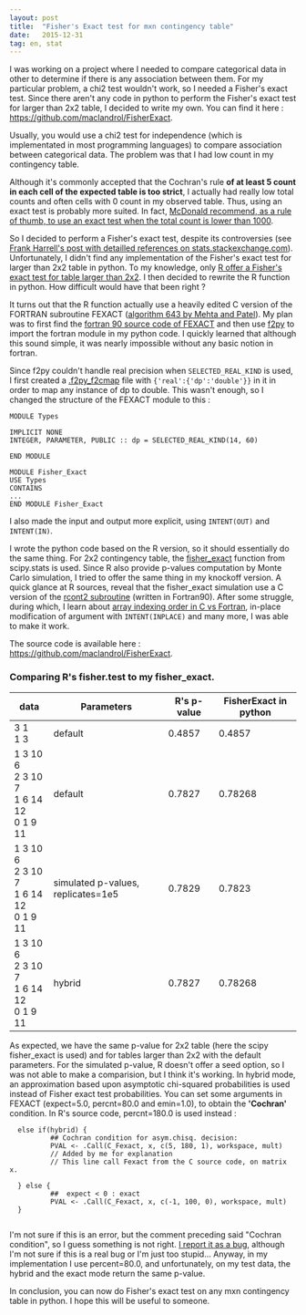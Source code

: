 ```yaml
---
layout: post
title:  "Fisher's Exact test for mxn contingency table"
date:   2015-12-31
tag: en, stat
---
```



I was working on a project where I needed to compare categorical data in other to determine if there is any association between them. For my particular problem, a chi2 test wouldn't work, so I needed a Fisher's exact test. Since there aren't any code in python to perform the Fisher's exact test for larger than 2x2 table, I decided to write my own. You can find it here : https://github.com/maclandrol/FisherExact.
<!--more-->
Usually, you would use a chi2 test for independence (which is implementated in most programming languages) to compare association between categorical data. The problem was that I had low count in my contingency table.

Although it's commonly accepted that the Cochran's rule **of at least 5 count in each cell of the expected table is too strict**, I actually had really low total counts and often cells with 0 count in my observed table. Thus, using an exact test is probably more suited. In fact, [McDonald recommend, as a rule of thumb, to use an exact test when the total count is lower than 1000](http://www.biostathandbook.com/small.html). 

So I decided to perform a Fisher's exact test, despite its controversies (see [Frank Harrell's post with detailled references on stats.stackexchange.com](http://stats.stackexchange.com/questions/14226/given-the-power-of-computers-these-days-is-there-ever-a-reason-to-do-a-chi-squa/14230#14230)). Unfortunately, I didn't find any implementation of the Fisher's exact test for larger than 2x2 table in python. To my knowledge, only [R offer a Fisher's exact test for table larger than 2x2](https://stat.ethz.ch/R-manual/R-devel/library/stats/html/fisher.test.html). I then decided to rewrite the R function in python. How difficult would have that been right ?

It turns out that the R function actually use a heavily edited C version of the FORTRAN subroutine FEXACT ([algorithm 643 by Mehta and Patel](http://dl.acm.org/citation.cfm?id=214326&picked=formats&preflayout=tabs)). My plan was to first find the [fortran 90 source code of FEXACT](http://jblevins.org/mirror/amiller/) and then use [f2py](http://docs.scipy.org/doc/numpy-dev/f2py/) to import the fortran module in my python code. I quickly learned that although this sound simple, it was nearly impossible without any basic notion in fortran. 

Since f2py couldn't handle real precision when ```SELECTED_REAL_KIND``` is used, I first created a [.f2py_f2cmap](https://sysbio.ioc.ee/projects/f2py2e/FAQ.html#q-what-if-fortran-90-code-uses-type-spec-kind-kind) file with ```{'real':{'dp':'double'}}``` in it in order to map any instance of dp to double. This wasn't enough, so I changed the structure of the FEXACT module to this :

```
MODULE Types

IMPLICIT NONE
INTEGER, PARAMETER, PUBLIC :: dp = SELECTED_REAL_KIND(14, 60)

END MODULE

MODULE Fisher_Exact
USE Types
CONTAINS
...
END MODULE Fisher_Exact

```

I also made the input and output more explicit, using ```INTENT(OUT)``` and ```INTENT(IN)```.

I wrote the python code based on the R version, so it should essentially do the same thing. For 2x2 contingency  table, the [fisher_exact](http://docs.scipy.org/doc/scipy-0.16.0/reference/generated/scipy.stats.fisher_exact.html) function from scipy.stats is used. Since R also provide p-values computation by Monte Carlo simulation, I tried to offer the same thing in my knockoff version. A quick glance at R sources, reveal that the fisher_exact simulation use a C version of the [rcont2 subroutine](http://people.sc.fsu.edu/~jburkardt/f_src/asa159/asa159.html) (written in Fortran90). After some struggle, during which, I learn about [array indexing order in C vs Fortran](http://docs.scipy.org/doc/numpy-1.10.0/reference/internals.html#multidimensional-array-indexing-order-issues), in-place modification of argument with ```INTENT(INPLACE)``` and many more, I was able to make it work. 

The source code is available here : https://github.com/maclandrol/FisherExact.

### Comparing R's fisher.test to my fisher_exact.

<table>
  <thead>
    <tr>
      <th>data</th>
      <th>Parameters</th>
      <th>R's p-value</th>
      <th>FisherExact in python</th>
    </tr>
  </thead>
  <tbody>
    <tr>
      <td>
      	3  1<br>
      	1  3
      </td>
      <td>default</td>
      <td>0.4857</td>
      <td>0.4857</td>
    </tr>
    <tr>
      <td>
      	1    3   10    6<br>
		2    3   10    7<br>
		1    6   14   12<br>
	    0    1    9   11
      </td>
      <td>
      	default
      </td>
      <td>
      0.7827
      </td>
      <td>
      0.78268
      </td>
    </tr>
     <tr>
      <td>
      	1    3   10    6<br>
		2    3   10    7<br>
		1    6   14   12<br>
	    0    1    9   11
      </td>
      <td>
      	simulated p-values, replicates=1e5
      </td>
      <td>
      0.7829
      </td>
      <td>
      0.7823
      </td>
    </tr>
         <tr>
      <td>
      	1    3   10    6<br>
		2    3   10    7<br>
		1    6   14   12<br>
	    0    1    9   11
      </td>
      <td>
      	hybrid
      </td>
      <td>
      0.7827
      </td>
      <td>
      0.78268
      </td>
    </tr>
  </tbody>
  </table>


As expected, we have the same p-value for 2x2 table (here the scipy fisher_exact is used) and for tables larger than 2x2 with the default parameters. For the simulated p-value, R doesn't offer a seed option, so I was not able to make a comparision, but I think it's working.
In hybrid mode, an approximation based upon asymptotic chi-squared probabilities is used instead of Fisher exact test probabilities. You can set some arguments in FEXACT (expect=5.0, percnt=80.0 and emin=1.0), to obtain the **'Cochran'** condition. In R's source code, percnt=180.0 is used instead : 
  
  ```
  	else if(hybrid) {
            ## Cochran condition for asym.chisq. decision:
            PVAL <- .Call(C_Fexact, x, c(5, 180, 1), workspace, mult)
            // Added by me for explanation
            // This line call Fexact from the C source code, on matrix x.

    } else {
            ##  expect < 0 : exact
            PVAL <- .Call(C_Fexact, x, c(-1, 100, 0), workspace, mult)
    }
   
   ```

I'm not sure if this is an error, but the comment preceding said "Cochran condition", so I guess something is not right. [I report it as a bug](https://bugs.r-project.org/bugzilla/show_bug.cgi?id=16654), although I'm not sure if this is a real bug or I'm just too stupid... Anyway, in my implementation I use percent=80.0, and unfortunately, on my test data, the hybrid and the exact mode return the same p-value.

In conclusion, you can now do Fisher's exact test on any mxn contingency table in python. I hope this will be useful to someone.